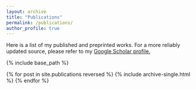 ```yaml
---
layout: archive
title: "Publications"
permalink: /publications/
author_profile: true
---
```


Here is a list of my published and preprinted works. For a more reliably updated source, please refer to my <u><a href="https://scholar.google.com/citations?user=5IpsvZsAAAAJ&hl=en">Google Scholar profile</a>.</u>

{% include base_path %}

{% for post in site.publications reversed %}
  {% include archive-single.html %}
{% endfor %}
